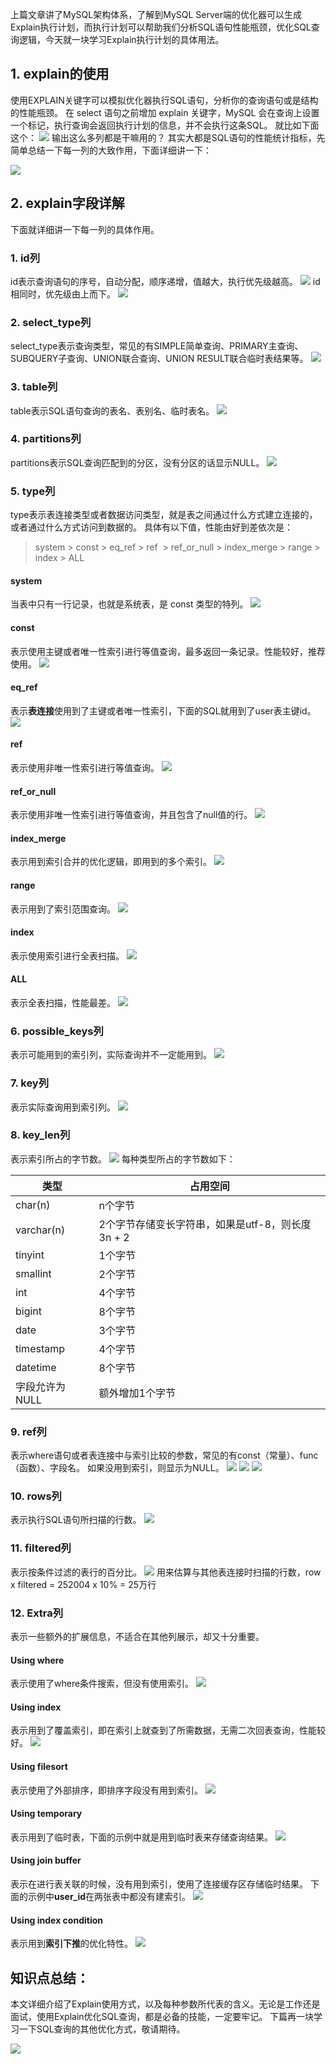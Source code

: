 上篇文章讲了MySQL架构体系，了解到MySQL Server端的优化器可以生成Explain执行计划，而执行计划可以帮助我们分析SQL语句性能瓶颈，优化SQL查询逻辑，今天就一块学习Explain执行计划的具体用法。
## 1. explain的使用
使用EXPLAIN关键字可以模拟优化器执行SQL语句，分析你的查询语句或是结构的性能瓶颈。
在 select 语句之前增加 explain 关键字，MySQL 会在查询上设置一个标记，执行查询会返回执行计划的信息，并不会执行这条SQL。
就比如下面这个：
![](https://javabaguwen.com/img/explain%E4%BD%BF%E7%94%A8.png)
输出这么多列都是干嘛用的？
其实大都是SQL语句的性能统计指标，先简单总结一下每一列的大致作用，下面详细讲一下：

![](https://javabaguwen.com/img/explain%E8%AE%A1%E5%88%92.png)

## 2. explain字段详解
下面就详细讲一下每一列的具体作用。
### 1. id列
id表示查询语句的序号，自动分配，顺序递增，值越大，执行优先级越高。
![](https://javabaguwen.com/img/explain%E2%80%94id.png)
id相同时，优先级由上而下。
![](https://javabaguwen.com/img/explain-id%E4%BC%98%E5%85%88%E7%BA%A7.png)
### 2. select_type列
select_type表示查询类型，常见的有SIMPLE简单查询、PRIMARY主查询、SUBQUERY子查询、UNION联合查询、UNION RESULT联合临时表结果等。
![](https://javabaguwen.com/img/explain-select-type.png)
### 3. table列
table表示SQL语句查询的表名、表别名、临时表名。
![](https://javabaguwen.com/img/explain-table.png)
### 4. partitions列
partitions表示SQL查询匹配到的分区，没有分区的话显示NULL。
![](https://javabaguwen.com/img/explain-partition.png)

### 5. type列
type表示表连接类型或者数据访问类型，就是表之间通过什么方式建立连接的，或者通过什么方式访问到数据的。
具体有以下值，性能由好到差依次是：
> system > const > eq_ref > ref  > ref_or_null > index_merge > range > index > ALL

#### **system**
当表中只有一行记录，也就是系统表，是 const 类型的特列。
![](https://javabaguwen.com/img/explain-type.png)
#### **const**
表示使用主键或者唯一性索引进行等值查询，最多返回一条记录。性能较好，推荐使用。
![](https://javabaguwen.com/img/explain-type-const.png)
#### **eq_ref**
表示**表连接**使用到了主键或者唯一性索引，下面的SQL就用到了user表主键id。
![](https://javabaguwen.com/img/explain-type-eq_ref.png)
#### **ref**
表示使用非唯一性索引进行等值查询。
![](https://javabaguwen.com/img/explain-type-ref.png)
#### **ref_or_null**
表示使用非唯一性索引进行等值查询，并且包含了null值的行。
![](https://javabaguwen.com/img/explain-ref_or_null.png)
#### **index_merge**
表示用到索引合并的优化逻辑，即用到的多个索引。
![](https://javabaguwen.com/img/explain-index_merge.png)
#### **range**
表示用到了索引范围查询。
![](https://javabaguwen.com/img/explain-type-range.png)
#### **index**
表示使用索引进行全表扫描。
![](https://javabaguwen.com/img/explain-type-index.png)
#### **ALL**
表示全表扫描，性能最差。
![](https://javabaguwen.com/img/explain-type-all.png)
### 6. possible_keys列
表示可能用到的索引列，实际查询并不一定能用到。
![](https://javabaguwen.com/img/explain-possible_keys.png)
### 7. key列
表示实际查询用到索引列。
![](https://javabaguwen.com/img/explain-key.png)
### 8. key_len列
表示索引所占的字节数。
![](https://javabaguwen.com/img/explain-key_len.png)
每种类型所占的字节数如下：

| 类型 | 占用空间 |
| --- | --- |
| char(n) | n个字节 |
| varchar(n) | 2个字节存储变长字符串，如果是utf-8，则长度 3n + 2 |
| tinyint | 1个字节 |
| smallint | 2个字节 |
| int | 4个字节 |
| bigint | 8个字节 |
| date | 3个字节 |
| timestamp | 4个字节 |
| datetime | 8个字节 |
| 字段允许为NULL | 额外增加1个字节 |

### 9. ref列
表示where语句或者表连接中与索引比较的参数，常见的有const（常量）、func（函数）、字段名。
如果没用到索引，则显示为NULL。
![](https://javabaguwen.com/img/explain-ref1.png)
![](https://javabaguwen.com/img/explain-ref2.png)
![](https://javabaguwen.com/img/explain-ref3.png)
### 10. rows列
表示执行SQL语句所扫描的行数。
![](https://javabaguwen.com/img/explain-rows.png)
### 11. filtered列
表示按条件过滤的表行的百分比。
![](https://javabaguwen.com/img/explain-filtered.png)
用来估算与其他表连接时扫描的行数，row x filtered = 252004 x 10% = 25万行
### 12. Extra列
表示一些额外的扩展信息，不适合在其他列展示，却又十分重要。
#### **Using where**
表示使用了where条件搜索，但没有使用索引。
![](https://javabaguwen.com/img/explain-Using%20where.png)
#### **Using index**
表示用到了覆盖索引，即在索引上就查到了所需数据，无需二次回表查询，性能较好。
![](https://javabaguwen.com/img/explain-Using%20index.png)
#### **Using filesort**
表示使用了外部排序，即排序字段没有用到索引。
![](https://javabaguwen.com/img/explain-Using%20filesort.png)
#### **Using temporary**
表示用到了临时表，下面的示例中就是用到临时表来存储查询结果。
![](https://javabaguwen.com/img/explain-Using%20temporary.png)
#### **Using join buffer**
表示在进行表关联的时候，没有用到索引，使用了连接缓存区存储临时结果。
下面的示例中**user_id**在两张表中都没有建索引。
![](https://javabaguwen.com/img/explain-Using%20join%20buffer.png)
#### **Using index condition**
表示用到**索引下推**的优化特性。
![](https://javabaguwen.com/img/explain-Using%20index%20condition.png)
## 知识点总结：
本文详细介绍了Explain使用方式，以及每种参数所代表的含义。无论是工作还是面试，使用Explain优化SQL查询，都是必备的技能，一定要牢记。
下篇再一块学习一下SQL查询的其他优化方式，敬请期待。

![](https://javabaguwen.com/img/explain%E6%80%BB%E7%BB%93.png)

